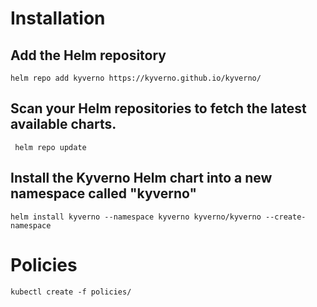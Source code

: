 # Installation 
## Add the Helm repository

```helm repo add kyverno https://kyverno.github.io/kyverno/```

## Scan your Helm repositories to fetch the latest available charts.
``` helm repo update ```
 
## Install the Kyverno Helm chart into a new namespace called "kyverno"

``` helm install kyverno --namespace kyverno kyverno/kyverno --create-namespace ```


# Policies


``` kubectl create -f policies/ ```
